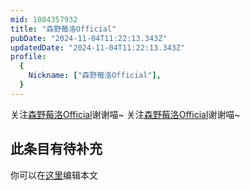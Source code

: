 ```yaml
---
mid: 1084357932
title: "森野莓洛Official"
pubDate: "2024-11-04T11:22:13.343Z"
updatedDate: "2024-11-04T11:22:13.343Z"
profile:
  {
    Nickname: ["森野莓洛Official"],
  }
---
```


关注[森野莓洛Official](https://space.bilibili.com/1084357932)谢谢喵~ 关注[森野莓洛Official](https://space.bilibili.com/1084357932)谢谢喵~

## 此条目有待补充
你可以在[这里](https://github.com/Yuhanawa/VTuber.ICU-Content/edit/master/v/森野莓洛Official/index.md)编辑本文
